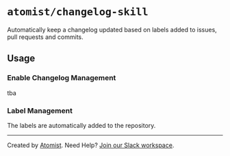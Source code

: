 # `atomist/changelog-skill`

Automatically keep a changelog updated based on labels added to issues, pull requests and commits.

<!---atomist-skill-readme:start--->

## Usage

### Enable Changelog Management

tba

### Label Management

The labels are automatically added to the repository.
 
<!---atomist-skill-readme:end--->
 
---

Created by [Atomist][atomist].
Need Help?  [Join our Slack workspace][slack].

[atomist]: https://atomist.com/ (Atomist - How Teams Deliver Software)
[slack]: https://join.atomist.com/ (Atomist Community Slack)
